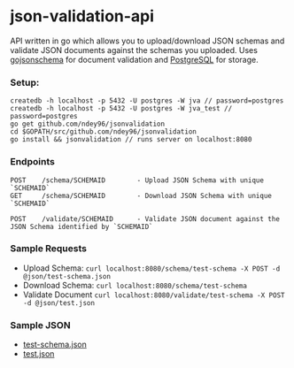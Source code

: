 # json-validation-api

API written in go which allows you to upload/download JSON schemas and validate JSON documents against the schemas you uploaded.
Uses [gojsonschema](https://github.com/xeipuuv/gojsonschema) for document validation and [PostgreSQL](https://www.postgresql.org) for storage.

### Setup:

```
createdb -h localhost -p 5432 -U postgres -W jva // password=postgres
createdb -h localhost -p 5432 -U postgres -W jva_test // password=postgres
go get github.com/ndey96/jsonvalidation
cd $GOPATH/src/github.com/ndey96/jsonvalidation
go install && jsonvalidation // runs server on localhost:8080
```

### Endpoints

```
POST    /schema/SCHEMAID        - Upload JSON Schema with unique `SCHEMAID`
GET     /schema/SCHEMAID        - Download JSON Schema with unique `SCHEMAID`

POST    /validate/SCHEMAID      - Validate JSON document against the JSON Schema identified by `SCHEMAID`
```

### Sample Requests

- Upload Schema: `curl localhost:8080/schema/test-schema -X POST -d @json/test-schema.json`
- Download Schema: `curl localhost:8080/schema/test-schema`
- Validate Document `curl localhost:8080/validate/test-schema -X POST -d @json/test.json`

### Sample JSON
- [test-schema.json](https://github.com/ndey96/jsonvalidation/blob/master/json/test-schema.json)
- [test.json](https://github.com/ndey96/jsonvalidation/blob/master/json/test.json)
